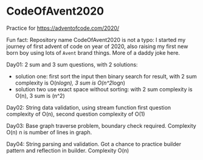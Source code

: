 # CodeOfAvent2020
Practice for https://adventofcode.com/2020/

Fun fact:
Repository name CodeOfAvent2020 is not a typo: I started my journey of first advent of code on year of 2020, also raising my first new born boy using lots of `Avent` brand things. More of a daddy joke here.

Day01:
2 sum and 3 sum questions, with 2 solutions:
- solution one: first sort the input then binary search for result, with 2 sum complexity is O(n*logn), 3 sum is O(n^2*logn)
- solution two use exact space without sorting: with 2 sum complexity is O(n), 3 sum is (n^2)

Day02:
String data validation, using stream function first question complexity of O(n), second question complexity of O(1)

Day03:
Base graph traverse problem, boundary check required. Complexity O(n) n is number of lines in graph. 

Day04:
String parsing and validation. Got a chance to practice builder pattern and reflection in builder. Complexity O(n)

